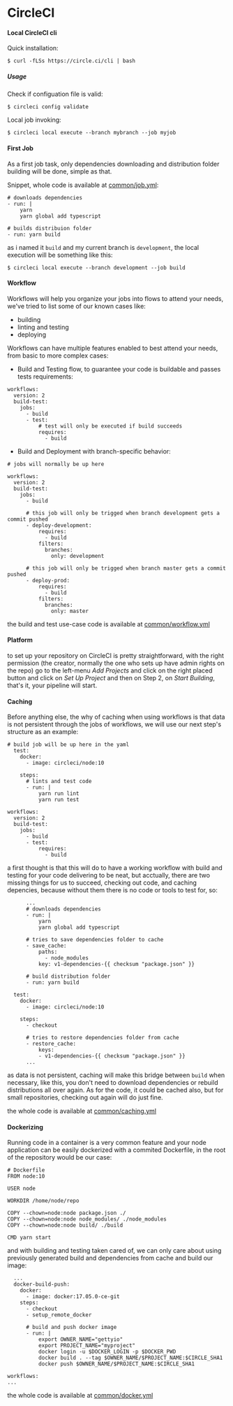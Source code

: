 # CircleCI

#### Local CircleCI cli

Quick installation:

`$ curl -fLSs https://circle.ci/cli | bash`

##### Usage

Check if configuation file is valid:

`$ circleci config validate`

Local job invoking:

`$ circleci local execute --branch mybranch --job myjob`

#### First Job

As a first job task, only dependencies downloading and distribution folder building will be done, simple as that.

Snippet, whole code is available at [common/job.yml](common/job.yml):
```
# downloads dependencies
- run: |
    yarn
    yarn global add typescript

# builds distribuion folder
- run: yarn build
```

as i named it `build` and my current branch is `development`, the local execution will be something like this:

`$ circleci local execute --branch development --job build`

#### Workflow

Workflows will help you organize your jobs into flows to attend your needs, we've tried to list some of our known cases like:
- building
- linting and testing
- deploying

Workflows can have multiple features enabled to best attend your needs, from basic to more complex cases:

- Build and Testing flow, to guarantee your code is buildable and passes tests requirements:
```
workflows:
  version: 2
  build-test:
    jobs:
      - build
      - test:
          # test will only be executed if build succeeds
          requires:
            - build
```
- Build and Deployment with branch-specific behavior:
```
# jobs will normally be up here

workflows:
  version: 2
  build-test:
    jobs:
      - build

      # this job will only be trigged when branch development gets a commit pushed
      - deploy-development:
          requires:
            - build
          filters:
            branches:
              only: development

      # this job will only be trigged when branch master gets a commit pushed
      - deploy-prod:
          requires:
            - build
          filters:
            branches:
              only: master
```

the build and test use-case code is available at [common/workflow.yml](common/workflow.yml)

#### Platform

to set up your repository on CircleCI is pretty straightforward, with the right permission (the creator, normally the one who sets up have admin rights on the repo) go to the left-menu _Add Projects_ and click on the right placed button and click on _Set Up Project_ and then on Step 2, on _Start Building_, that's it, your pipeline will start.

#### Caching

Before anything else, the why of caching when using workflows is that data is not persistent through the jobs of workflows, we will use our next step's structure as an example:
```
# build job will be up here in the yaml
  test:
    docker:
      - image: circleci/node:10

    steps:
      # lints and test code
      - run: |
          yarn run lint
          yarn run test

workflows:
  version: 2
  build-test:
    jobs:
      - build
      - test:
          requires:
            - build
```

a first thought is that this will do to have a working workflow with build and testing for your code delivering to be neat, but acctually, there are two missing things for us to succeed, checking out code, and caching depencies, because without them there is no code or tools to test for, so:
```
      ...
      # downloads dependencies
      - run: |
          yarn
          yarn global add typescript

      # tries to save dependencies folder to cache
      - save_cache:
          paths:
            - node_modules
          key: v1-dependencies-{{ checksum "package.json" }}
      
      # build distribution folder
      - run: yarn build

  test:
    docker:
      - image: circleci/node:10

    steps:
      - checkout

      # tries to restore dependencies folder from cache
      - restore_cache:
          keys:
          - v1-dependencies-{{ checksum "package.json" }}
      ...
```

as data is not persistent, caching will make this bridge between `build` when necessary, like this, you don't need to download dependencies or rebuild distributions all over again. As for the code, it could be cached also, but for small repositories, checking out again will do just fine.

the whole code is available at [common/caching.yml](common/caching.yml)

#### Dockerizing

Running code in a container is a very common feature and your node application can be easily dockerized with a commited Dockerfile, in the root of the repository would be our case:
```
# Dockerfile
FROM node:10

USER node

WORKDIR /home/node/repo

COPY --chown=node:node package.json ./
COPY --chown=node:node node_modules/ ./node_modules
COPY --chown=node:node build/ ./build

CMD yarn start
```

and with building and testing taken cared of, we can only care about using previously generated build and dependencies from cache and build our image:

```
  ...
  docker-build-push:
    docker:
      - image: docker:17.05.0-ce-git
    steps:
      - checkout
      - setup_remote_docker

      # build and push docker image
      - run: |
          export OWNER_NAME="gettyio"
          export PROJECT_NAME="myproject"
          docker login -u $DOCKER_LOGIN -p $DOCKER_PWD
          docker build . --tag $OWNER_NAME/$PROJECT_NAME:$CIRCLE_SHA1
          docker push $OWNER_NAME/$PROJECT_NAME:$CIRCLE_SHA1

workflows:
...
```

the whole code is available at [common/docker.yml](common/docker.yml)
